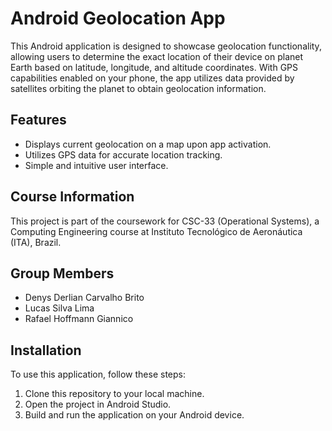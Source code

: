 # Android Geolocation App

This Android application is designed to showcase geolocation functionality, allowing users to determine the exact location of their device on planet Earth based on latitude, longitude, and altitude coordinates. With GPS capabilities enabled on your phone, the app utilizes data provided by satellites orbiting the planet to obtain geolocation information. 

## Features

- Displays current geolocation on a map upon app activation.
- Utilizes GPS data for accurate location tracking.
- Simple and intuitive user interface.

## Course Information

This project is part of the coursework for CSC-33 (Operational Systems), a Computing Engineering course at Instituto Tecnológico de Aeronáutica (ITA), Brazil.

## Group Members

- Denys Derlian Carvalho Brito
- Lucas Silva Lima
- Rafael Hoffmann Giannico

## Installation

To use this application, follow these steps:

1. Clone this repository to your local machine.
2. Open the project in Android Studio.
3. Build and run the application on your Android device.
